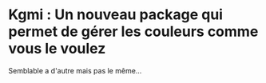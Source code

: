 # Kgmi  : Un nouveau package qui permet de gérer les couleurs comme vous le voulez

Semblable a d'autre mais pas le même...